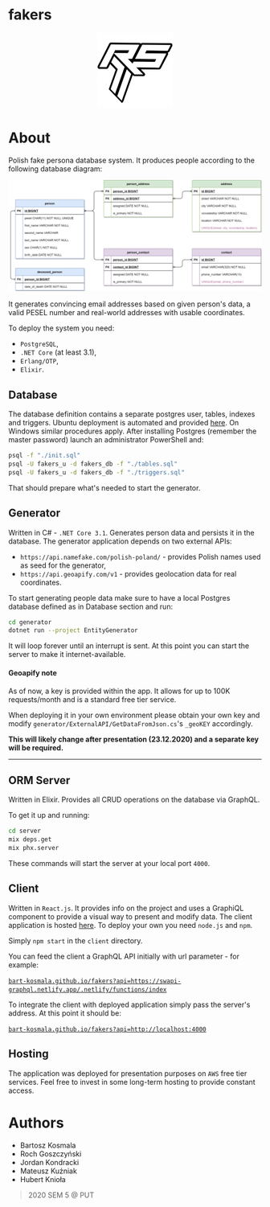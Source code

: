# fakers

<p align="center">
  <img src="client/src/Assets/logo512frs.png" width="150" title="Logo">
</p>


# About
Polish fake persona database system. It produces people according to the following database diagram:

<p align="center">
  <img src="database/diagrams/fakers_db.png" title="Logo">
</p>

It generates convincing email addresses based on given person's data, a valid PESEL number and real-world addresses with usable coordinates.

To deploy the system you need:
* `PostgreSQL`, 
* `.NET Core` (at least 3.1),
* `Erlang/OTP`,
* `Elixir`.

## Database

The database definition contains a separate postgres user, tables, indexes and triggers. Ubuntu deployment is automated and provided [here](database/README.md). 
On Windows similar procedures apply. After installing Postgres (remember the master password) launch an administrator PowerShell and:

```sh
psql -f "./init.sql"
psql -U fakers_u -d fakers_db -f "./tables.sql"
psql -U fakers_u -d fakers_db -f "./triggers.sql"
```

That should prepare what's needed to start the generator.

## Generator

Written in C# - `.NET Core 3.1`. Generates person data and persists it in the database. The generator application depends on two external APIs:
* `https://api.namefake.com/polish-poland/` - provides Polish names used as seed for the generator,
* `https://api.geoapify.com/v1` - provides geolocation data for real coordinates.

To start generating people data make sure to have a local Postgres database defined as in Database section and run:

```sh
cd generator
dotnet run --project EntityGenerator
```

It will loop forever until an interrupt is sent. At this point you can start the server to make it internet-available.

#### Geoapify note

As of now, a key is provided within the app. It allows for up to 100K requests/month and is a standard free tier service. 

When deploying it in your own environment please obtain your own key and modify `generator/ExternalAPI/GetDataFromJson.cs`'s `_geoKEY` accordingly.

__**This will likely change after presentation (23.12.2020) and a separate key will be required.**__

---

## ORM Server

Written in Elixir. Provides all CRUD operations on the database via GraphQL. 

To get it up and running:
```sh
cd server
mix deps.get
mix phx.server
```

These commands will start the server at your local port `4000`.

## Client

Written in `React.js`. It provides info on the project and uses a GraphiQL component to provide a visual way to present and modify data. The client application is hosted [here](https://bart-kosmala.github.io/fakers/). To deploy your own you need `node.js` and `npm`. 

Simply `npm start` in the `client` directory.

You can feed the client a GraphQL API initially with url parameter - for example: 

[`bart-kosmala.github.io/fakers?api=https://swapi-graphql.netlify.app/.netlify/functions/index`](https://bart-kosmala.github.io/fakers?api=https://swapi-graphql.netlify.app/.netlify/functions/index)

To integrate the client with deployed application simply pass the server's address. At this point it should be:

[`bart-kosmala.github.io/fakers?api=http://localhost:4000`](https://bart-kosmala.github.io/fakers?api=http://localhost:4000)

## Hosting

The application was deployed for presentation purposes on `AWS` free tier services. Feel free to invest in some long-term hosting to provide constant access.

# Authors
- Bartosz Kosmala
- Roch Goszczyński
- Jordan Kondracki
- Mateusz Kuźniak
- Hubert Knioła

> 2020 SEM 5 @ PUT
